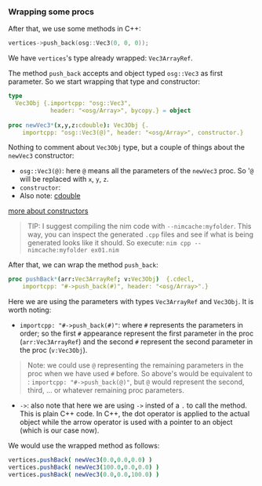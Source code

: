 
### Wrapping some procs
After that, we use some methods in C++:
```c++
vertices->push_back(osg::Vec3(0, 0, 0));
```

We have `vertices`'s type already wrapped: `Vec3ArrayRef`. 

The method `push_back` accepts and object typed `osg::Vec3` as first parameter. So we start wrapping that type and constructor:
```nim
type
  Vec3Obj {.importcpp: "osg::Vec3",
            header: "<osg/Array>", bycopy.} = object
			
proc newVec3*(x,y,z:cdouble): Vec3Obj {.
    importcpp: "osg::Vec3(@)", header: "<osg/Array>", constructor.}
```
Nothing to comment about `Vec3Obj` type, but a couple of things about the `newVec3` constructor:
- `osg::Vec3(@)`: here `@` means all the parameters of the `newVec3` proc. So '`@` will be replaced with `x`, `y`, `z`.
- `constructor`:
- Also note: [cdouble](https://nim-lang.org/docs/system.html#cdouble)

[more about constructors](https://nim-lang.org/docs/manual.html#importcpp-pragma-wrapping-constructors)

> TIP: I suggest compiling the nim code with `--nimcache:myfolder`. This way, you can inspect the generated `.cpp` files and see if what is being generated looks like it should. So execute:
> `nim cpp --nimcache:myfolder ex01.nim`

After that, we can wrap the method `push_back`:
```nim
proc pushBack*(arr:Vec3ArrayRef; v:Vec3Obj)  {.cdecl, 
    importcpp: "#->push_back(#)", header: "<osg/Array>".}
```
Here we are using the parameters with types `Vec3ArrayRef` and `Vec3Obj`. It is worth noting:
- `importcpp: "#->push_back(#)"`: where `#` represents the parameters in order; so the first `#` appearance represent the first parameter in the proc (`arr:Vec3ArrayRef`) and the second `#` represent the second parameter in the proc (`v:Vec3Obj`).
> Note: we could use `@` representing the remaining parameters in the proc when we have used `#` before. So above's would be equivalent to :  `importcpp: "#->push_back(@)"`, but `@` would represent the second, third, ... or whatever remaining proc parameters.
- `->`: also note that here we are using `->` insted of a `.` to call the method. This is plain C++ code. In C++, the dot operator is applied to the actual object while the arrow operator is used with a pointer to an object (which is our case now).

We would use the wrapped method as follows:
```nim
vertices.pushBack( newVec3(0.0,0.0,0.0) )
vertices.pushBack( newVec3(100.0,0.0,0.0) )
vertices.pushBack( newVec3(0.0,0.0,100.0) )
```
